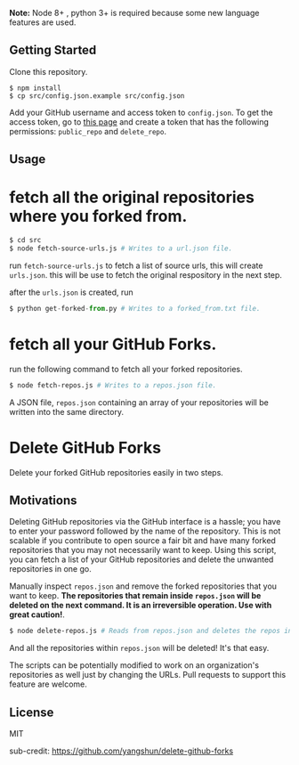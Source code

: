 **Note:** Node 8+ , python 3+ is required because some new language features are used.

## Getting Started

Clone this repository.

```
$ npm install
$ cp src/config.json.example src/config.json
```

Add your GitHub username and access token to `config.json`. To get the access token, go to [this page](https://github.com/settings/tokens/new) and create a token that has the following permissions: `public_repo` and `delete_repo`.

## Usage

# fetch all the original repositories where you forked from.

```sh
$ cd src
$ node fetch-source-urls.js # Writes to a url.json file.

```
run `fetch-source-urls.js` to fetch a list of source urls, this will create `urls.json`. this will be use to fetch the original respository in the next step.

after the `urls.json` is created, run 

```python
$ python get-forked-from.py # Writes to a forked_from.txt file.

```

# fetch all your GitHub Forks.

run the following command to fetch all your forked repositories.

```sh
$ node fetch-repos.js # Writes to a repos.json file.

```

A JSON file, `repos.json` containing an array of your repositories will be written into the same directory.

# Delete GitHub Forks

Delete your forked GitHub repositories easily in two steps.

## Motivations

Deleting GitHub repositories via the GitHub interface is a hassle; you have to enter your password followed by the name of the repository. This is not scalable if you contribute to open source a fair bit and have many forked repositories that you may not necessarily want to keep. Using this script, you can fetch a list of your GitHub repositories and delete the unwanted repositories in one go.

Manually inspect `repos.json` and remove the forked repositories that you want to keep. **The repositories that remain inside `repos.json` will be deleted on the next command. It is an irreversible operation. Use with great caution!**.

```sh
$ node delete-repos.js # Reads from repos.json and deletes the repos inside it.
```

And all the repositories within `repos.json` will be deleted! It's that easy.

The scripts can be potentially modified to work on an organization's repositories as well just by changing the URLs. Pull requests to support this feature are welcome.

## License

MIT

sub-credit: https://github.com/yangshun/delete-github-forks
